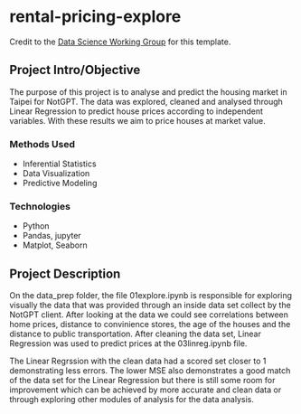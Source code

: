 # rental-pricing-explore

Credit to the [Data Science Working Group](http://datascience.codeforsanfrancisco.org) for this template.

## Project Intro/Objective
The purpose of this project is to analyse and predict the housing market in Taipei for NotGPT. The data was explored, cleaned and analysed through Linear Regression to predict house prices according to independent variables. With these results we aim to price houses at market value.

### Methods Used
* Inferential Statistics
* Data Visualization
* Predictive Modeling

### Technologies
* Python
* Pandas, jupyter
* Matplot, Seaborn

## Project Description
On the data_prep folder, the file 01explore.ipynb is responsible for exploring visually the data that was provided through an inside data set collect by the NotGPT client. After looking at the data we could see correlations between home prices, distance to convinience stores, the age of the houses and the distance to public transportation. After cleaning the data set, Linear Regression was used to predict prices at the 03linreg.ipynb file. 

The Linear Regrssion with the clean data had a scored set closer to 1 demonstrating less errors. The lower MSE also demonstrates a good match of the data set for the Linear Regression but there is still some room for improvement which can be achieved by more accurate and clean data or through exploring other modules of analysis for the data analysis. 

